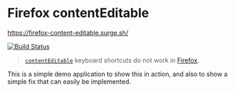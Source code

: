 # Firefox contentEditable

https://firefox-content-editable.surge.sh/

[![Build Status](https://travis-ci.org/damosullivan/firefox-content-editable.svg?branch=master)](https://travis-ci.org/damosullivan/firefox-content-editable)

> [`contentEditable`](https://developer.mozilla.org/en-US/docs/Web/HTML/Global_attributes/contenteditable) keyboard shortcuts do not work in [Firefox](https://www.mozilla.org/en-US/firefox/).

This is a simple demo application to show this in action, and also to show a simple fix that can easily be implemented.
